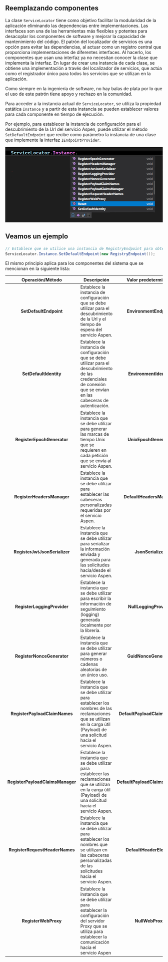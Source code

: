 ## Reemplazando componentes

La clase `ServiceLocator` tiene como objetivo facilitar la modularidad de la aplicación eliminando las dependencias entre implementaciones. Las interfaces son una de las herramientas más flexibles y potentes para desacoplar los componentes de software y mejorar la capacidad de mantenimiento del código. El patrón del localizador de servicios es una opción para evitar las dependencias, al actuar como un registro central que proporciona implementaciones de diferentes interfaces. Al hacerlo, los componentes que usan una interfaz ya no necesitan conocer la clase que implementa la interfaz. En lugar de crear una instancia de cada clase, se obtiene una implementación a través del localizador de servicios, que actúa como el registrador único para todos los servicios que se utilizan en la aplicación.

Como siempre en la ingeniería de software, no hay balas de plata por lo que el uso de este patrón tiene apoyo y rechazo en la comunidad.

Para acceder a la instancia actual de `ServiceLocator`, se utiliza la propiedad estática `Instance` y a partir de esta instancia se pueden establecer valores para cada componente en tiempo de ejecución.  

Por ejemplo, para establecer la instancia de configuración para el descubrimiento de la Url del servicio Aspen, puede utilizar el método `SetDefaultEndpoint` que recibe como parámetro la instancia de una clase que implemente la interfaz `IEndpointProvider`.

![ServiceLocator](https://github.com/RD-Processa/Everco.Services.Aspen.Client.Docs/blob/master/images/ServiceLocator.png?raw=true)

## Veamos un ejemplo

```c#
// Establece que se utilice una instancia de RegistryEndpoint para obtener la configuración de conexión con el servicio Aspen.
ServiceLocator.Instance.SetDefaultEndpoint(new RegistryEndpoint());
```

El mismo principio aplica para los componentes del sistema que se mencionan en la siguiente lista:

| Operación/Método  | Descripción  | Valor predeterminado |
|:-:|---|:-:|
| **SetDefaultEndpoint**  | Establece la instancia de configuración que se debe utilizar para el descubrimiento de la Url y el tiempo de espera del servicio Aspen.  | **EnvironmentEndpoint** |
| **SetDefaultIdentity**  | Establece la instancia de configuración que se debe utilizar para el descubrimiento de las credenciales de conexión que se envían en las cabeceras de autenticación.  | **EnvironmentIdentity** |
| **RegisterEpochGenerator**   | Establece la instancia que se debe utilizar para generar las marcas de tiempo Unix que se requieren en cada petición que se envía al servicio Aspen.  | **UnixEpochGenerator** |
| **RegisterHeadersManager**  |  Establece la instancia que se debe utilizar para establecer las cabeceras personalizadas requeridas por el servicio Aspen. | **DefaultHeadersManager** |
| **RegisterJwtJsonSerializer**  | Establece la instancia que se debe utilizar para serializar la información enviada y generada para las solicitudes hacia/desde el servicio Aspen.  | **JsonSerializer** |
| **RegisterLoggingProvider**  | Establece la instancia que se debe utilizar para escribir la información de seguimiento (logging) generada localmente por la librería.  | **NullLoggingProvider** |
| **RegisterNonceGenerator**  |  Establece la instancia que se debe utilizar para generar números o cadenas aleatorias de un único uso. | **GuidNonceGenerator** |
| **RegisterPayloadClaimNames**  | Establece la instancia que se debe utilizar para establecer los nombres de las reclamaciones que se utilizan en la carga útil (Payload) de una solicitud hacia el servicio Aspen.  | **DefaultPayloadClaimElement** |
| **RegisterPayloadClaimsManager**  | Establece la instancia que se debe utilizar para establecer las reclamaciones que se utilizan en la carga útil (Payload) de una solicitud hacia el servicio Aspen.  | **DefaultPayloadClaimsManager**|
| **RegisterRequestHeaderNames**  | Establece la instancia que se debe utilizar para establecer los nombres que se utilizan en las cabeceras personalizadas de las solicitudes hacia el servicio Aspen. | **DefaultHeaderElement** |
| **RegisterWebProxy** | Establece la instancia que se debe utilizar para establecer la configuración del servidor Proxy que se utiliza para establecer la comunicación hacia el servicio Aspen   | **NullWebProxy** |
